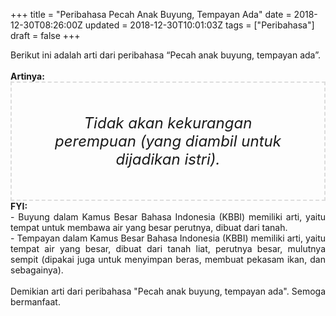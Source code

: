 +++
title = "Peribahasa Pecah Anak Buyung, Tempayan Ada"
date = 2018-12-30T08:26:00Z
updated = 2018-12-30T10:01:03Z
tags = ["Peribahasa"]
draft = false
+++

<div dir="ltr" style="text-align: left;" trbidi="on"><div style="text-align: justify;">Berikut ini adalah arti dari peribahasa “Pecah anak buyung, tempayan ada”.</div><br /><div style="text-align: justify;"><b>Artinya:</b></div><div style="border: 2px dashed #ddd; font-size: 24px; height: auto; margin: 0 auto; padding: 50px; text-align: center; width: auto;"><i>Tidak akan kekurangan perempuan (yang diambil untuk dijadikan istri).</i></div><div style="text-align: justify;"><b>FYI:</b><br />- Buyung dalam Kamus Besar Bahasa Indonesia (KBBI) memiliki arti, yaitu tempat untuk membawa air yang besar perutnya, dibuat dari tanah.<br />- Tempayan dalam Kamus Besar Bahasa Indonesia (KBBI) memiliki arti, yaitu  tempat air yang besar, dibuat dari tanah liat, perutnya besar, mulutnya sempit (dipakai juga untuk menyimpan beras, membuat pekasam ikan, dan sebagainya).</div><div style="text-align: justify;"><br /></div><div style="text-align: justify;">Demikian arti dari peribahasa "Pecah anak buyung, tempayan ada". Semoga bermanfaat. </div></div>
